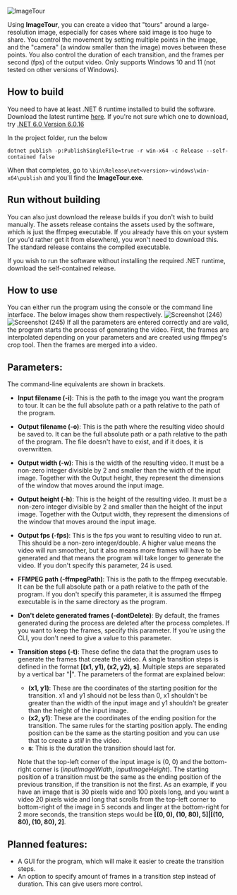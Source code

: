 ![ImageTour](https://www.dropbox.com/scl/fi/ld4fzpdtvx8ufbl7qsxg0/ImageTourGithubImage.gif?rlkey=8tdq447nqqmghdo3xygwdpt71&st=92zwpht0&raw=1)

Using **ImageTour**, you can create a video that "tours" around a large-resolution image, especially for cases where said image is too huge to share. You control the movement by setting multiple points in the image, and the "camera" (a window smaller than the image) moves between these points. You also control the duration of each transition, and the frames per second (fps) of the output video.
Only supports Windows 10 and 11 (not tested on other versions of Windows).


## How to build
You need to have at least .NET 6 runtime installed to build the software. Download the latest runtime [here](https://dotnet.microsoft.com/en-us/download). If you're not sure which one to download, try [.NET 6.0 Version 6.0.16](https://dotnet.microsoft.com/en-us/download/dotnet/thank-you/sdk-6.0.408-windows-x64-installer)

In the project folder, run the below
```
dotnet publish -p:PublishSingleFile=true -r win-x64 -c Release --self-contained false
```
When that completes, go to `\bin\Release\net<version>-windows\win-x64\publish` and you'll find the **ImageTour.exe**.

## Run without building
You can also just download the release builds if you don't wish to build manually. The assets release contains the assets used by the software, which is just the ffmpeg executable. If you already have this on your system (or you'd rather get it from elsewhere), you won't need to download this. The standard release contains the compiled executable.

If you wish to run the software without installing the required .NET runtime, download the self-contained release.

## How to use
You can either run the program using the console or the command line interface. The below images show them respectively.
![Screenshot (246)](https://github.com/user-attachments/assets/28ecf2c7-20b7-4c38-8b39-e645af175c99) ![Screenshot (245)](https://github.com/user-attachments/assets/5380c77c-41a2-433a-8867-29155d53139d)
If all the parameters are entered correctly and are valid, the program starts the process of generating the video. First, the frames are interpolated depending on your parameters and are created using ffmpeg's crop tool. Then the frames are merged into a video.

## Parameters:
The command-line equivalents are shown in brackets.
- **Input filename (-i)**: This is the path to the image you want the program to tour. It can be the full absolute path or a path relative to the path of the program.
- **Output filename (-o)**: This is the path where the resulting video should be saved to. It can be the full absolute path or a path relative to the path of the program. The file doesn't have to exist, and if it does, it is overwritten.
- **Output width (-w)**: This is the width of the resulting video. It must be a non-zero integer divisible by 2 and smaller than the width of the input image. Together with the Output height, they represent the dimensions of the window that moves around the input image.
- **Output height (-h)**: This is the height of the resulting video. It must be a non-zero integer divisible by 2 and smaller than the height of the input image. Together with the Output width, they represent the dimensions of the window that moves around the input image.
- **Output fps (-fps)**: This is the fps you want to resulting video to run at. This should be a non-zero integer/double. A higher value means the video will run smoother, but it also means more frames will have to be generated and that means the program will take longer to generate the video. If you don't specify this parameter, 24 is used.
- **FFMPEG path (-ffmpegPath)**: This is the path to the ffmpeg executable. It can be the full absolute path or a path relative to the path of the program. If you don't specify this parameter, it is assumed the ffmpeg executable is in the same directory as the program.
- **Don't delete generated frames (-dontDelete)**: By default, the frames generated during the process are deleted after the process completes. If you want to keep the frames, specify this parameter. If you're using the CLI, you don't need to give a value to this parameter.
- **Transition steps (-t)**: These define the data that the program uses to generate the frames that create the video. A single transition steps is defined in the format **[(x1, y1), (x2, y2), s]**. Multiple steps are separated by a vertical bar "**|**". The parameters of the format are explained below:
  -  **(x1, y1)**: These are the coordinates of the starting position for the transition. x1 and y1 should not be less than 0, x1 shouldn't be greater than the width of the input image and y1 shouldn't be greater than the height of the input image.
  -  **(x2, y1)**: These are the coordinates of the ending position for the transition. The same rules for the starting position apply. The ending position can be the same as the starting position and you can use that to create a _still_ in the video.
  -  **s**: This is the duration the transition should last for.
  
  Note that the top-left corner of the input image is (0, 0) and the bottom-right corner is (_inputImageWidth_, _inputImageHeight_). The starting position of a transition must be the same as the ending position of the previous transition, if the transition is not the first.
  As an example, if you have an image that is 30 pixels wide and 100 pixels long, and you want a video 20 pixels wide and long that scrolls from the top-left corner to bottom-right of the image in 5 seconds and linger at the bottom-right for 2 more seconds, the transition steps would be **[(0, 0), (10, 80), 5]|[(10, 80), (10, 80), 2]**.

## Planned features:
- A GUI for the program, which will make it easier to create the transition steps.
- An option to specify amount of frames in a transition step instead of duration. This can give users more control.


